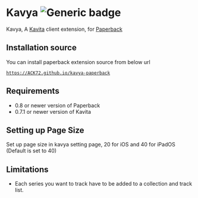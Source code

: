 # Kavya ![Generic badge](https://img.shields.io/badge/version-1.3.2-green.svg)
Kavya, A [Kavita](https://www.kavitareader.com/) client extension, for [Paperback](https://paperback.moe/)


## Installation source
You can install paperback extension source from below url

[`https://ACK72.github.io/kavya-paperback`](https://ACK72.github.io/kavya-paperback)

## Requirements
- 0.8 or newer version of Paperback
- 0.7.1 or newer version of Kavita


## Setting up Page Size
Set up page size in kavya setting page, 20 for iOS and 40 for iPadOS (Default is set to 40)

## Limitations

- Each series you want to track have to be added to a collection and track list.
